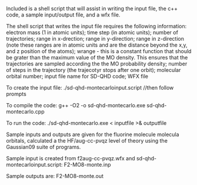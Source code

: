 Included is a shell script that will assist in writing the input file, the c++ code, a sample input/output file, and a wfx file.

The shell script that writes the input file requires the following information:
electron mass (1 in atomic units); time step (in atomic units); number of trajectories; range in x-drection; range in y-direction; range in z-direction (note these ranges are in atomic units and are the distance beyond the x,y, and z position of the atoms);  wrange - this is a constant function that should be grater than the maximum value of the MO density. This ensures that the trajectories are sampled according the the MO probability density; number of steps in the trajectory (the trajecotyr stops after one orbit); molecular orbital number; input file name for SD-QHD code; WFX file

To create the input file:
./sd-qhd-montecarloinput.script //then follow prompts

To compile the code:
g++ -O2 -o sd-qhd-montecarlo.exe sd-qhd-montecarlo.cpp

To run the code:
./sd-qhd-montecarlo.exe < inputfile >& outputfile

Sample inputs and outputs are given for the fluorine molecule molecula orbitals, calculated a the HF/aug-cc-pvqz level of theory using the Gaussian09 suite of programs.

Sample input is created from f2aug-cc-pvqz.wfx and sd-qhd-montecarloinput.script:
F2-MO8-monte.inp

Sample outputs are:
F2-MO8-monte.out

